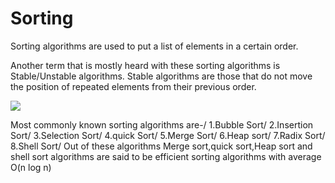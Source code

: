 # **Sorting**

Sorting algorithms are used to put a list of elements in a certain order.

Another term that is mostly heard with these sorting algorithms is Stable/Unstable algorithms.
Stable algorithms are those that do not move the position of repeated elements from their previous order.

![](https://upload.wikimedia.org/wikipedia/commons/thumb/8/82/Sorting_stability_playing_cards.svg/330px-Sorting_stability_playing_cards.svg.png)


Most commonly known sorting algorithms are-/
1.Bubble Sort/
2.Insertion Sort/
3.Selection Sort/
4.quick Sort/
5.Merge Sort/
6.Heap sort/
7.Radix Sort/
8.Shell Sort/
Out of these algorithms Merge sort,quick sort,Heap sort and shell sort algorithms are said to be efficient sorting algorithms with average O(n log n)

